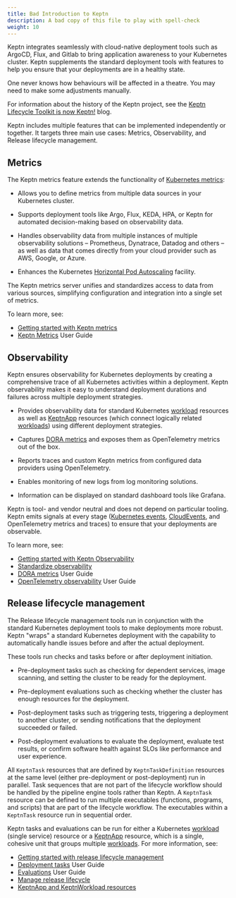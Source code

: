 ```yaml
---
title: Bad Introduction to Keptn
description: A bad copy of this file to play with spell-check
weight: 10
---
```


Keptn integrates seamlessly with cloud-native deployment tools
such as ArgoCD, Flux, and Gitlab
to bring application awareness to your Kubernetes cluster.
Keptn supplements the standard deployment tools
with features to help you ensure that your deployments are in
a healthy state.

One never knows how behaviours will be affected in a theatre.
You may need to make some adjustments manually.

For information about the history of the Keptn project, see the
[Keptn Lifecycle Toolkit is now Keptn!](https://medium.com/keptn/keptn-lifecycle-toolkit-is-now-keptn-e0812217bf46)
blog.

Keptn includes multiple features
that can be implemented independently or together.
It targets three main use cases:
Metrics, Observability, and Release lifecycle management.

## Metrics

The Keptn metrics feature extends the functionality of
[Kubernetes metrics](https://kubernetes.io/docs/concepts/cluster-administration/system-metrics/):

* Allows you to define metrics
  from multiple data sources in your Kubernetes cluster.

* Supports deployment tools like Argo, Flux, KEDA, HPA, or
  Keptn for automated decision-making based on observability data.

* Handles observability data from multiple instances
  of multiple observability solutions
  – Prometheus, Dynatrace, Datadog and others –
  as well as data that comes directly from your cloud provider
  such as AWS, Google, or Azure.

* Enhances the Kubernetes
  [Horizontal Pod Autoscaling](https://kubernetes.io/docs/tasks/run-application/horizontal-pod-autoscale/)
  facility.

The Keptn metrics server unifies and standardizes
access to data from various sources,
simplifying configuration and integration into a single set of metrics.

To learn more, see:

* [Getting started with Keptn metrics](../getting-started/metrics.md)
* [Keptn Metrics](../implementing/evaluatemetrics.md) User Guide

## Observability

Keptn ensures observability for Kubernetes deployments
by creating a comprehensive trace
of all Kubernetes activities within a deployment.
Keptn observability makes it easy to understand
deployment durations and failures across multiple deployment strategies.

* Provides observability data for standard Kubernetes [workload](https://kubernetes.io/docs/concepts/workloads/) resources
  as well as
  [KeptnApp](https://lifecycle.keptn.sh/docs/yaml-crd-ref/app/)
  resources (which connect logically related [workloads](https://kubernetes.io/docs/concepts/workloads/))
  using different deployment strategies.

* Captures
  [DORA metrics](../implementing/dora.md)
  and exposes them as OpenTelemetry metrics out of the box.

* Reports traces and custom Keptn metrics from configured data providers
   using OpenTelemetry.

* Enables monitoring of new logs from log monitoring solutions.

* Information can be displayed on standard dashboard tools
  like Grafana.

Keptn is tool- and vendor neutral
and does not depend on particular tooling.
Keptn emits signals at every stage
([Kubernetes events](https://kubernetes.io/docs/reference/kubernetes-api/cluster-resources/event-v1/),
[CloudEvents](https://cloudevents.io/), and
OpenTelemetry metrics and traces)
to ensure that your deployments are observable.

To learn more, see:

* [Getting started with Keptn Observability](../getting-started/observability.md)
* [Standardize observability](usecase-observability.md/)
* [DORA metrics](../implementing/dora.md) User Guide
* [OpenTelemetry observability](../implementing/otel.md) User Guide

## Release lifecycle management

The Release lifecycle management tools run in conjunction
with the standard Kubernetes deployment tools
to make deployments more robust.
Keptn "wraps" a standard Kubernetes deployment
with the capability to automatically handle issues
before and after the actual deployment.

These tools run checks and tasks before or after deployment initiation.

* Pre-deployment tasks such as checking for dependent services,
  image scanning, and setting the cluster to be ready for the deployment.

* Pre-deployment evaluations such as checking whether the cluster
  has enough resources for the deployment.

* Post-deployment tasks such as triggering tests,
  triggering a deployment to another cluster,
  or sending notifications that the deployment succeeded or failed.

* Post-deployment evaluations to evaluate the deployment,
  evaluate test results,
  or confirm software health against SLOs
  like performance and user experience.

All `KeptnTask` resources that are defined by `KeptnTaskDefinition` resources
at the same level (either pre-deployment or post-deployment) run in parallel.
Task sequences that are not part of the lifecycle workflow
should be handled by the pipeline engine tools rather than Keptn.
A `KeptnTask` resource can be defined to run multiple executables
(functions, programs, and scripts)
that are part of the lifecycle workflow.
The executables within a `KeptnTask` resource
run in sequential order.

Keptn tasks and evaluations can be run
for either a Kubernetes [workload](https://kubernetes.io/docs/concepts/workloads/) (single service) resource
or a
[KeptnApp](../yaml-crd-ref/app.md) resource,
which is a single, cohesive unit that groups multiple [workloads](https://kubernetes.io/docs/concepts/workloads/).
For more information, see:

* [Getting started with release lifecycle management](../getting-started/lifecycle-management.md)
* [Deployment tasks](../implementing/tasks.md) User Guide
* [Evaluations](../implementing/evaluations.md) User Guide
* [Manage release lifecycle](usecase-orchestrate.md)
* [KeptnApp and KeptnWorkload resources](../architecture/keptn-apps.md)
